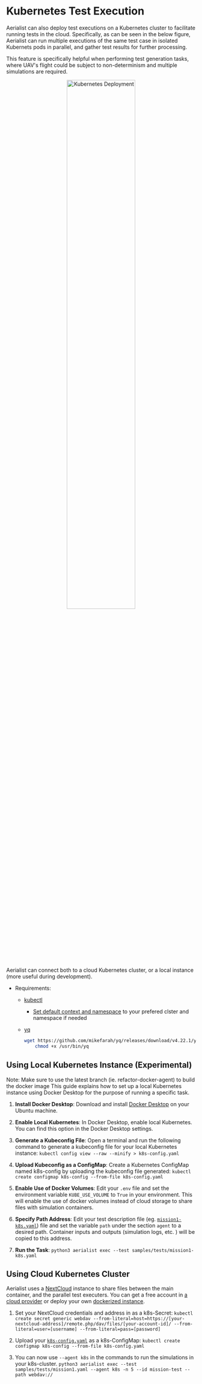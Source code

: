 # Kubernetes Test Execution

Aerialist can also deploy test executions on a Kubernetes cluster to facilitate running tests in the cloud. Specifically, as can be seen in the below figure, Aerialist can run multiple executions of the same test case in isolated Kubernets pods in parallel, and gather test results for further processing.

This feature is specifically helpful when performing test generation tasks, where UAV's flight could be subject to non-determinism and multiple simulations are required.

<p align="center"><img src="deployment.png" alt="Kubernetes Deployment" width="60%"/></p>
<!-- ![Kubernetes Deployment](docs/deployment.png) -->

Aerialist can connect both to a cloud Kubernetes cluster, or a local instance (more useful during development).

- Requirements:
  - [kubectl](https://kubernetes.io/docs/tasks/tools/#kubectl)
    - [Set default context and namespace](https://kubernetes.io/docs/reference/kubectl/cheatsheet/#kubectl-context-and-configuration) to your prefered clster and namespace if needed
  - [yq](https://github.com/mikefarah/yq#install)

      ```bash
      wget https://github.com/mikefarah/yq/releases/download/v4.22.1/yq_linux_amd64 -O /usr/bin/yq &&\
          chmod +x /usr/bin/yq
      ```

## Using Local Kubernetes Instance (Experimental)

Note: Make sure to use the latest branch (ie. refactor-docker-agent) to build the docker image
This guide explains how to set up a local Kubernetes instance using Docker Desktop for the purpose of running a specific task.

1. **Install Docker Desktop**: Download and install [Docker Desktop](https://www.docker.com/products/docker-desktop/) on your Ubuntu machine.

2. **Enable Local Kubernetes**: In Docker Desktop, enable local Kubernetes. You can find this option in the Docker Desktop settings.

3. **Generate a Kubeconfig File**: Open a terminal and run the following command to generate a kubeconfig file for your local Kubernetes instance:
   `kubectl config view --raw --minify > k8s-config.yaml`

4. **Upload Kubeconfig as a ConfigMap**: Create a Kubernetes ConfigMap named k8s-config by uploading the kubeconfig file generated:
   `kubectl create configmap k8s-config --from-file k8s-config.yaml`

5. **Enable Use of Docker Volumes**: Edit your `.env` file and set the environment variable `KUBE_USE_VOLUME` to `True` in your environment. This will enable the use of docker volumes instead of cloud storage to share files with simulation containers.

6. **Specify Path Address**:  Edit your test description file (eg. [`mission1-k8s.yaml`](../samples/tests/mission1-k8s.yaml)) file and set the variable `path` under the section `agent` to a desired path. Container inputs and outputs (simulation logs, etc. ) will be copied to this address.

7. **Run the Task**: `python3 aerialist exec --test samples/tests/mission1-k8s.yaml`

## Using Cloud Kubernetes Cluster

Aerialist uses a [NextCloud](https://nextcloud.com/) instance to share files between the main container, and the parallel test executers. You can get a free account in [a cloud provider](https://nextcloud.com/sign-up/) or deploy your own [dockerized instance](https://hub.docker.com/_/nextcloud).

1. Set your NextCloud credentials and address in as a k8s-Secret:
  `kubectl create secret generic webdav --from-literal=host=https://[your-nextcloud-address]/remote.php/dav/files/[your-account-id]/ --from-literal=user=[username] --from-literal=pass=[password]`

2. Upload your [`k8s-config.yaml`](https://kubernetes.io/docs/concepts/configuration/organize-cluster-access-kubeconfig/) as a k8s-ConfigMap:
  `kubectl create configmap k8s-config --from-file k8s-config.yaml`

3. You can now use `--agent k8s` in the commands to run the simulations in your k8s-cluster.
  `python3 aerialist exec --test samples/tests/mission1.yaml --agent k8s -n 5 --id mission-test --path webdav://`
